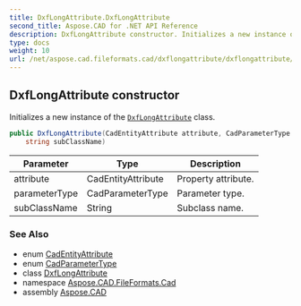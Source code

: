 ```yaml
---
title: DxfLongAttribute.DxfLongAttribute
second_title: Aspose.CAD for .NET API Reference
description: DxfLongAttribute constructor. Initializes a new instance of the DxfLongAttribute class
type: docs
weight: 10
url: /net/aspose.cad.fileformats.cad/dxflongattribute/dxflongattribute/
---
```

## DxfLongAttribute constructor

Initializes a new instance of the [`DxfLongAttribute`](../) class.

```csharp
public DxfLongAttribute(CadEntityAttribute attribute, CadParameterType parameterType, 
    string subClassName)
```

| Parameter | Type | Description |
| --- | --- | --- |
| attribute | CadEntityAttribute | Property attribute. |
| parameterType | CadParameterType | Parameter type. |
| subClassName | String | Subclass name. |

### See Also

* enum [CadEntityAttribute](../../cadentityattribute/)
* enum [CadParameterType](../../../aspose.cad.fileformats.cad.cadconsts/cadparametertype/)
* class [DxfLongAttribute](../)
* namespace [Aspose.CAD.FileFormats.Cad](../../../aspose.cad.fileformats.cad/)
* assembly [Aspose.CAD](../../../)



